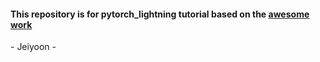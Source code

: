 #### This repository is for pytorch_lightning tutorial based on the [awesome work](https://pytorch-lightning.readthedocs.io/en/latest/starter/introduction_guide.html)


\- Jeiyoon \-
